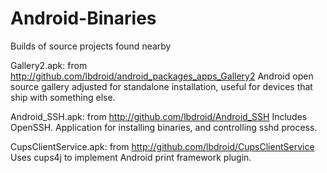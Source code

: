 # Android-Binaries
Builds of source projects found nearby

Gallery2.apk: from http://github.com/lbdroid/android_packages_apps_Gallery2
Android open source gallery adjusted for standalone installation, useful for devices that ship with something else.

Android_SSH.apk: from http://github.com/lbdroid/Android_SSH
Includes OpenSSH. Application for installing binaries, and controlling sshd process.

CupsClientService.apk: from http://github.com/lbdroid/CupsClientService
Uses cups4j to implement Android print framework plugin.
